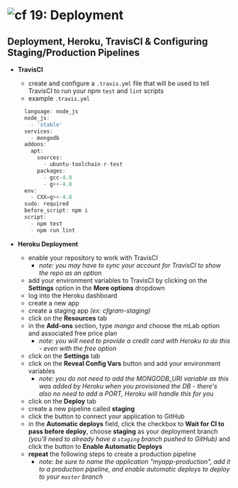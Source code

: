 ![cf](http://i.imgur.com/7v5ASc8.png) 19: Deployment
=====================================

## Deployment, Heroku, TravisCI & Configuring Staging/Production Pipelines
  * **TravisCI**
    * create and configure a `.travis.yml` file that will be used to tell TravisCI to run your npm `test` and `lint` scripts
    * example `.travis.yml`

    ``` javascript
      language: node_js
      node_js:
        - 'stable'
      services:
        - mongodb
      addons:
        apt:
          sources:
            - ubuntu-toolchain-r-test
          packages:
            - gcc-4.8
            - g++-4.8
      env:
        - CXX=g++-4.8
      sudo: required
      before_script: npm i
      script:
        - npm test
        - npm run lint
    ```

  * **Heroku Deployment**
    - enable your repository to work with TravisCI
      - *note: you may have to sync your account for TravisCI to show the repo as an option*
    - add your environment variables to TravisCI by clicking on the **Settings** option in the **More options** dropdown
    - log into the Heroku dashboard
    - create a new app
    - create a staging app *(ex: cfgram-staging)*
    - click on the **Resources** tab
    - in the **Add-ons** section, type *mongo* and choose the mLab option and associated free price plan
      - *note: you will need to provide a credit card with Heroku to do this - even with the free option*
    - click on the **Settings** tab
    - click on the **Reveal Config Vars** button and add your environment variables
      - *note: you do not need to add the MONGODB_URI variable as this was added by Heroku when you provisioned the DB - there's also no need to add a PORT, Heroku will handle this for you*
    - click on the **Deploy** tab
    - create a new pipeline called **staging**
    - click the button to connect your application to GitHub
    - in the **Automatic deploys** field, click the checkbox to **Wait for CI to pass before deploy**, choose **staging** as your deployment branch *(you'll need to already have a `staging` branch pushed to GitHub)* and click the button to **Enable Automatic Deploys**
    - **repeat** the following steps to create a production pipeline
      - *note: be sure to name the application "myapp-production", add it to a production pipeline, and enable automatic deploys to deploy to your `master` branch*
